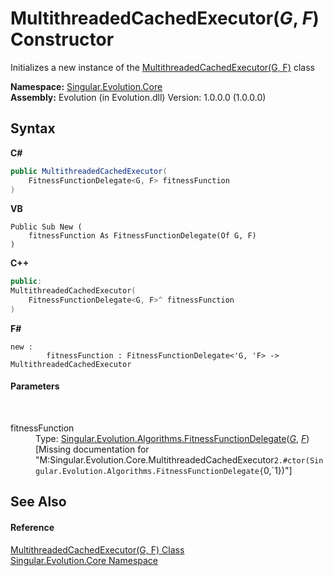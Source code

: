 # MultithreadedCachedExecutor(*G*, *F*) Constructor 
 

Initializes a new instance of the <a href="924e633d-b30d-1ea7-e770-96ba720c56c1">MultithreadedCachedExecutor(G, F)</a> class

**Namespace:**&nbsp;<a href="7a43d210-bf66-e44d-0f97-e9e0fe26b1b8">Singular.Evolution.Core</a><br />**Assembly:**&nbsp;Evolution (in Evolution.dll) Version: 1.0.0.0 (1.0.0.0)

## Syntax

**C#**<br />
``` C#
public MultithreadedCachedExecutor(
	FitnessFunctionDelegate<G, F> fitnessFunction
)
```

**VB**<br />
``` VB
Public Sub New ( 
	fitnessFunction As FitnessFunctionDelegate(Of G, F)
)
```

**C++**<br />
``` C++
public:
MultithreadedCachedExecutor(
	FitnessFunctionDelegate<G, F>^ fitnessFunction
)
```

**F#**<br />
``` F#
new : 
        fitnessFunction : FitnessFunctionDelegate<'G, 'F> -> MultithreadedCachedExecutor
```


#### Parameters
&nbsp;<dl><dt>fitnessFunction</dt><dd>Type: <a href="4b88a454-39e8-e68a-5fc1-8872005ab6ad">Singular.Evolution.Algorithms.FitnessFunctionDelegate</a>(<a href="924e633d-b30d-1ea7-e770-96ba720c56c1">*G*</a>, <a href="924e633d-b30d-1ea7-e770-96ba720c56c1">*F*</a>)<br />\[Missing <param name="fitnessFunction"/> documentation for "M:Singular.Evolution.Core.MultithreadedCachedExecutor`2.#ctor(Singular.Evolution.Algorithms.FitnessFunctionDelegate{`0,`1})"\]</dd></dl>

## See Also


#### Reference
<a href="924e633d-b30d-1ea7-e770-96ba720c56c1">MultithreadedCachedExecutor(G, F) Class</a><br /><a href="7a43d210-bf66-e44d-0f97-e9e0fe26b1b8">Singular.Evolution.Core Namespace</a><br />